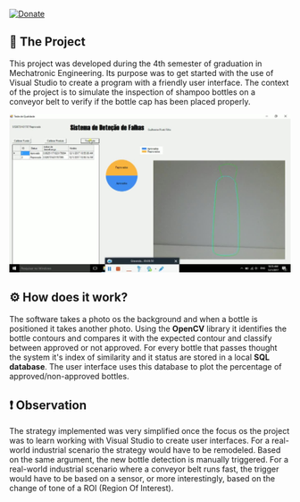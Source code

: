 [![Donate](https://img.shields.io/badge/Donate-PayPal-green.svg)](https://www.paypal.com/cgi-bin/webscr?cmd=_s-xclick&hosted_button_id=F2TW6JW3DRDE2&source=url)

## :file_folder: The Project
This project was developed during the 4th semester of graduation in Mechatronic Engineering. Its purpose was to get started with the use of Visual Studio to create a program with a friendly user interface. The context of the project is to simulate the inspection of shampoo bottles on a conveyor belt to verify if the bottle cap has been placed properly.

[![Demonstration video](Demonstration%20Video/Print.jpg)](Demonstration%20Video/20171201_105418.mp4)

## :gear: How does it work?

The software takes a photo os the background and when a bottle is positioned it takes another photo. Using the **OpenCV** library it identifies the bottle contours and compares it with the expected contour and classify between approved or not approved. For every bottle that passes thought the system it's index of similarity and it status are stored in a local **SQL database**. The user interface uses this database to plot the percentage of approved/non-approved bottles.

## :exclamation: Observation
The strategy implemented was very simplified once the focus os the project was to learn working with Visual Studio to create user interfaces. For a real-world industrial scenario the strategy would have to be remodeled. Based on the same argument, the new bottle detection is manually triggered. For a real-world industrial scenario where a conveyor belt runs fast, the trigger would have to be based on a sensor, or more interestingly, based on the change of tone of a ROI (Region Of Interest).
